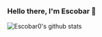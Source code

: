 ### Hello there, I'm Escobar 👋

![Escobar0's github stats](https://github-readme-stats.vercel.app/api?username=Escobar0&show_icons=true&theme=tokyonight)
